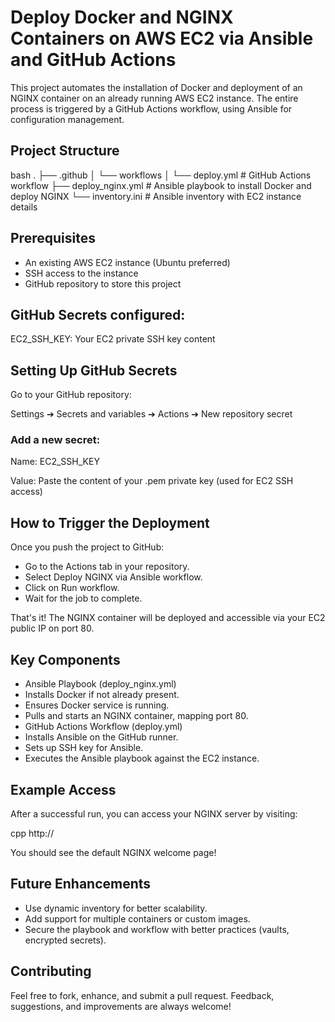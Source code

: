 # Deploy Docker and NGINX Containers on AWS EC2 via Ansible and GitHub Actions
This project automates the installation of Docker and deployment of an NGINX container on an already running AWS EC2 instance.
The entire process is triggered by a GitHub Actions workflow, using Ansible for configuration management.

## Project Structure
bash
.
├── .github
│   └── workflows
│       └── deploy.yml          # GitHub Actions workflow
├── deploy_nginx.yml            # Ansible playbook to install Docker and deploy NGINX
└── inventory.ini               # Ansible inventory with EC2 instance details

## Prerequisites
* An existing AWS EC2 instance (Ubuntu preferred)
* SSH access to the instance
* GitHub repository to store this project

## GitHub Secrets configured:

EC2_SSH_KEY: Your EC2 private SSH key content

## Setting Up GitHub Secrets
Go to your GitHub repository:

Settings ➔ Secrets and variables ➔ Actions ➔ New repository secret

### Add a new secret:

Name: EC2_SSH_KEY

Value: Paste the content of your .pem private key (used for EC2 SSH access)

## How to Trigger the Deployment
Once you push the project to GitHub:

* Go to the Actions tab in your repository.
* Select Deploy NGINX via Ansible workflow.
* Click on Run workflow.
* Wait for the job to complete.

That's it! 
The NGINX container will be deployed and accessible via your EC2 public IP on port 80.

## Key Components
* Ansible Playbook (deploy_nginx.yml)
* Installs Docker if not already present.
* Ensures Docker service is running.
* Pulls and starts an NGINX container, mapping port 80.
* GitHub Actions Workflow (deploy.yml)
* Installs Ansible on the GitHub runner.
* Sets up SSH key for Ansible.
* Executes the Ansible playbook against the EC2 instance.

## Example Access
After a successful run, you can access your NGINX server by visiting:

cpp
http://<your-ec2-public-ip>

You should see the default NGINX welcome page!

## Future Enhancements
* Use dynamic inventory for better scalability.
* Add support for multiple containers or custom images.
* Secure the playbook and workflow with better practices (vaults, encrypted secrets).

## Contributing
Feel free to fork, enhance, and submit a pull request.
Feedback, suggestions, and improvements are always welcome!